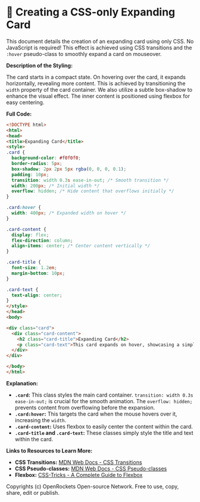 # 🐞 Creating a CSS-only Expanding Card


This document details the creation of an expanding card using only CSS.  No JavaScript is required! This effect is achieved using CSS transitions and the `:hover` pseudo-class to smoothly expand a card on mouseover.

**Description of the Styling:**

The card starts in a compact state. On hovering over the card, it expands horizontally, revealing more content.  This is achieved by transitioning the `width` property of the card container.  We also utilize a subtle box-shadow to enhance the visual effect.  The inner content is positioned using flexbox for easy centering.

**Full Code:**

```html
<!DOCTYPE html>
<html>
<head>
<title>Expanding Card</title>
<style>
.card {
  background-color: #f0f0f0;
  border-radius: 5px;
  box-shadow: 2px 2px 5px rgba(0, 0, 0, 0.1);
  padding: 10px;
  transition: width 0.3s ease-in-out; /* Smooth transition */
  width: 200px; /* Initial width */
  overflow: hidden; /* Hide content that overflows initially */
}

.card:hover {
  width: 400px; /* Expanded width on hover */
}

.card-content {
  display: flex;
  flex-direction: column;
  align-items: center; /* Center content vertically */
}

.card-title {
  font-size: 1.2em;
  margin-bottom: 10px;
}

.card-text {
  text-align: center;
}
</style>
</head>
<body>

<div class="card">
  <div class="card-content">
    <h2 class="card-title">Expanding Card</h2>
    <p class="card-text">This card expands on hover, showcasing a simple CSS-only animation.  No JavaScript required!</p>
  </div>
</div>

</body>
</html>
```

**Explanation:**

* **`.card`:** This class styles the main card container.  `transition: width 0.3s ease-in-out;` is crucial for the smooth animation.  The `overflow: hidden;` prevents content from overflowing before the expansion.
* **`.card:hover`:** This targets the card when the mouse hovers over it, increasing the `width`.
* **`.card-content`:** Uses flexbox to easily center the content within the card.
* **`.card-title` and `.card-text`:** These classes simply style the title and text within the card.


**Links to Resources to Learn More:**

* **CSS Transitions:** [MDN Web Docs - CSS Transitions](https://developer.mozilla.org/en-US/docs/Web/CSS/transition)
* **CSS Pseudo-classes:** [MDN Web Docs - CSS Pseudo-classes](https://developer.mozilla.org/en-US/docs/Web/CSS/Pseudo-classes)
* **Flexbox:** [CSS-Tricks - A Complete Guide to Flexbox](https://css-tricks.com/snippets/css/a-guide-to-flexbox/)


Copyrights (c) OpenRockets Open-source Network. Free to use, copy, share, edit or publish.

